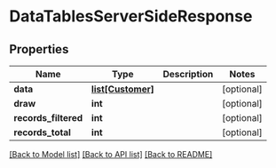 # DataTablesServerSideResponse

## Properties
Name | Type | Description | Notes
------------ | ------------- | ------------- | -------------
**data** | [**list[Customer]**](Customer.md) |  | [optional] 
**draw** | **int** |  | [optional] 
**records_filtered** | **int** |  | [optional] 
**records_total** | **int** |  | [optional] 

[[Back to Model list]](../README.md#documentation-for-models) [[Back to API list]](../README.md#documentation-for-api-endpoints) [[Back to README]](../README.md)


